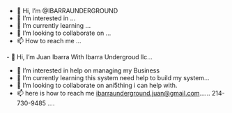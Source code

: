 - 👋 Hi, I’m @IBARRAUNDERGROUND
- 👀 I’m interested in ...
- 🌱 I’m currently learning ...
- 💞️ I’m looking to collaborate on ...
- 📫 How to reach me ...

<!---
IBARRAUNDERGROUND/IBARRAUNDERGROUND is a ✨ special ✨ repository because its `README.md` (this file) appears on your GitHub profile.
You can click the Preview link to take a look at your changes.
--->- 👋 Hi, I’m Juan Ibarra With Ibarra Undergroud llc...
- 👀 I’m interested in help on managing my Business 
- 🌱 I’m currently learning this system need help to build my system...
- 💞️ I’m looking to collaborate on ani5thing i can help with.
- 📫 here is how to reach me ibarraunderground.juan@gmail.com......  214-730-9485 ....
